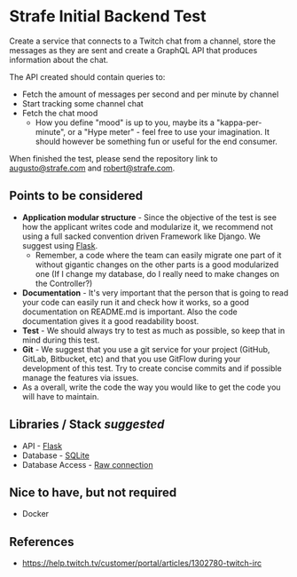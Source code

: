 # Strafe Initial Backend Test

Create a service that connects to a Twitch chat from a channel, store the messages as they are sent and create a GraphQL API that produces information about the chat.

The API created should contain queries to:
- Fetch the amount of messages per second and per minute by channel
- Start tracking some channel chat
- Fetch the chat mood
  - How you define "mood" is up to you, maybe its a "kappa-per-minute", or a "Hype meter" - feel free to use your imagination. It should however be something fun or useful for the end consumer.
  
When finished the test, please send the repository link to augusto@strafe.com and robert@strafe.com.

## Points to be considered
- **Application modular structure** - Since the objective of the test is see how the applicant writes code and modularize it, we recommend not using a full sacked convention driven Framework like Django. We suggest using [Flask](http://flask.pocoo.org/).
  - Remember, a code where the team can easily migrate one part of it without gigantic changes on the other parts is a good modularized one (If I change my database, do I really need to make changes on the Controller?)
- **Documentation** - It's very important that the person that is going to read your code can easily run it and check how it works, so a good documentation on README.md is important. Also the code documentation gives it a good readability boost.
- **Test** - We should always try to test as much as possible, so keep that in mind during this test.
- **Git** - We suggest that you use a git service for your project (GitHub, GitLab, Bitbucket, etc) and that you use GitFlow during your development of this test. Try to create concise commits and if possible manage the features via issues.
- As a overall, write the code the way you would like to get the code you will have to maintain.

## Libraries / Stack *suggested*
- API - [Flask](http://flask.pocoo.org/)
- Database - [SQLite](https://www.sqlite.org/index.html)
- Database Access - [Raw connection](https://docs.python.org/3/library/sqlite3.html)

## Nice to have, but not required
- Docker

## References
- https://help.twitch.tv/customer/portal/articles/1302780-twitch-irc
